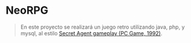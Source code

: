 # NeoRPG

> En este proyecto se realizará un juego retro utilizando java, php, y mysql, al estilo [Secret Agent gameplay (PC Game, 1992)](https://www.youtube.com/watch?v=5g-zFSQJOUk).
